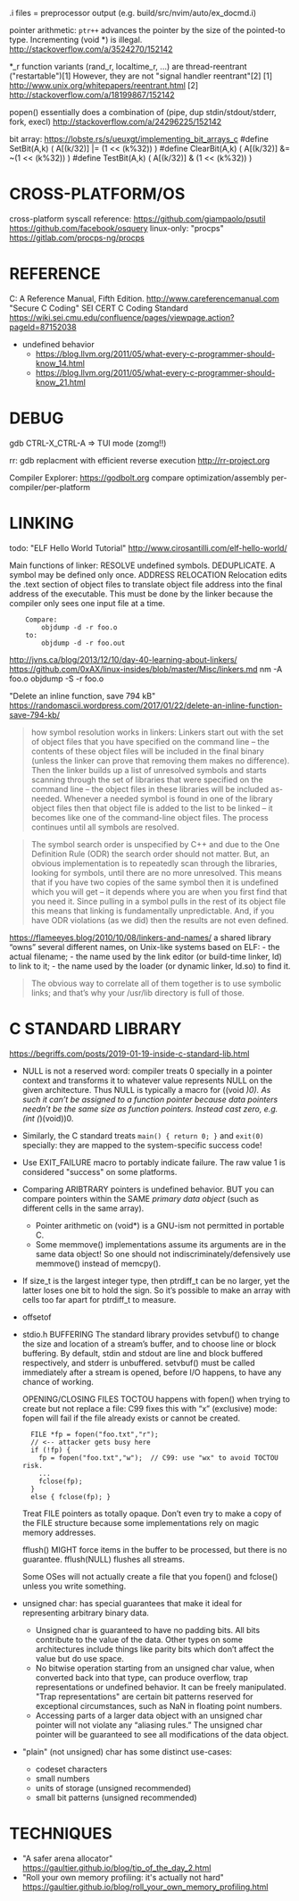 .i files = preprocessor output (e.g. build/src/nvim/auto/ex_docmd.i)

pointer arithmetic:
    `ptr++` advances the pointer by the size of the pointed-to type.
    Incrementing (void *) is illegal. http://stackoverflow.com/a/3524270/152142

*_r function variants (rand_r, localtime_r, ...) are thread-reentrant ("restartable")[1]
    However, they are not "signal handler reentrant"[2]
    [1] http://www.unix.org/whitepapers/reentrant.html
    [2] http://stackoverflow.com/a/18199867/152142

popen() essentially does a combination of (pipe, dup stdin/stdout/stderr, fork, execl)
http://stackoverflow.com/a/24296225/152142

bit array:  https://lobste.rs/s/ueuxgt/implementing_bit_arrays_c
    #define SetBit(A,k)     ( A[(k/32)] |= (1 << (k%32)) )
    #define ClearBit(A,k)   ( A[(k/32)] &= ~(1 << (k%32)) )
    #define TestBit(A,k)    ( A[(k/32)] & (1 << (k%32)) )

CROSS-PLATFORM/OS
================================================================================
cross-platform syscall reference:
    https://github.com/giampaolo/psutil
    https://github.com/facebook/osquery
linux-only:
    "procps" https://gitlab.com/procps-ng/procps

REFERENCE
================================================================================
C: A Reference Manual, Fifth Edition. http://www.careferencemanual.com
"Secure C Coding" SEI CERT C Coding Standard https://wiki.sei.cmu.edu/confluence/pages/viewpage.action?pageId=87152038

- undefined behavior
    - https://blog.llvm.org/2011/05/what-every-c-programmer-should-know_14.html
    - https://blog.llvm.org/2011/05/what-every-c-programmer-should-know_21.html

DEBUG
================================================================================
gdb
    CTRL-X_CTRL-A => TUI mode (zomg!!)

rr: gdb replacment with efficient reverse execution http://rr-project.org

Compiler Explorer: https://godbolt.org
    compare optimization/assembly per-compiler/per-platform

LINKING
================================================================================
todo:
  "ELF Hello World Tutorial" http://www.cirosantilli.com/elf-hello-world/

Main functions of linker:
    RESOLVE undefined symbols.
    DEDUPLICATE. A symbol may be defined only once.
    ADDRESS RELOCATION
        Relocation edits the .text section of object files to translate object
        file address into the final address of the executable. This must be done
        by the linker because the compiler only sees one input file at a time.

        Compare:
            objdump -d -r foo.o
        to:
            objdump -d -r foo.out

http://jvns.ca/blog/2013/12/10/day-40-learning-about-linkers/
https://github.com/0xAX/linux-insides/blob/master/Misc/linkers.md
    nm -A foo.o
    objdump -S -r foo.o

"Delete an inline function, save 794 kB"
https://randomascii.wordpress.com/2017/01/22/delete-an-inline-function-save-794-kb/

  > how symbol resolution works in linkers: Linkers start out with the set of
  > object files that you have specified on the command line – the contents of
  > these object files will be included in the final binary (unless the linker
  > can prove that removing them makes no difference). Then the linker builds up
  > a list of unresolved symbols and starts scanning through the set of
  > libraries that were specified on the command line – the object files in
  > these libraries will be included as-needed. Whenever a needed symbol is
  > found in one of the library object files then that object file is added to
  > the list to be linked – it becomes like one of the command-line object
  > files. The process continues until all symbols are resolved.

  > The symbol search order is unspecified by C++ and due to the One Definition
  > Rule (ODR) the search order should not matter. But, an obvious
  > implementation is to repeatedly scan through the libraries, looking for
  > symbols, until there are no more unresolved. This means that if you have two
  > copies of the same symbol then it is undefined which you will get – it
  > depends where you are when you first find that you need it. Since pulling in
  > a symbol pulls in the rest of its object file this means that linking is
  > fundamentally unpredictable. And, if you have ODR violations (as we did)
  > then the results are not even defined.

https://flameeyes.blog/2010/10/08/linkers-and-names/
  a shared library “owns” several different names, on Unix-like systems based on ELF:
    - the actual filename;
    - the name used by the link editor (or build-time linker, ld) to link to it;
    - the name used by the loader (or dynamic linker, ld.so) to find it.
  > The obvious way to correlate all of them together is to use symbolic links; and that’s why your /usr/lib directory is full of those.

C STANDARD LIBRARY
================================================================================

https://begriffs.com/posts/2019-01-19-inside-c-standard-lib.html

  - NULL is not a reserved word: compiler treats 0 specially in a pointer
    context and transforms it to whatever value represents NULL on the given
    architecture. Thus NULL is typically a macro for ((void *)0). As such it
    can’t be assigned to a function pointer because data pointers needn’t be the
    same size as function pointers. Instead cast zero, e.g. (int (*)(void))0.
  - Similarly, the C standard treats `main() { return 0; }` and `exit(0)`
    specially: they are mapped to the system-specific success code!
  - Use EXIT_FAILURE macro to portably indicate failure. The raw value 1 is
    considered "success" on some platforms.

  - Comparing ARIBTRARY pointers is undefined behavior. BUT you can compare
    pointers within the SAME _primary data object_ (such as different cells in
    the same array).
    - Pointer arithmetic on (void*) is a GNU-ism not permitted in portable C.
    - Some memmove() implementations assume its arguments are in the same data
      object! So one should not indiscriminately/defensively use memmove()
      instead of memcpy().

  - If size_t is the largest integer type, then ptrdiff_t can be no larger, yet
    the latter loses one bit to hold the sign. So it’s possible to make an array
    with cells too far apart for ptrdiff_t to measure.

  - offsetof

  - stdio.h
    BUFFERING
      The standard library provides setvbuf() to change the size and location of
      a stream’s buffer, and to choose line or block buffering. By default, stdin
      and stdout are line and block buffered respectively, and stderr is unbuffered.
      setvbuf() must be called immediately after a stream is opened, before I/O
      happens, to have any chance of working.

    OPENING/CLOSING FILES
      TOCTOU happens with fopen() when trying to create but not replace a file:
      C99 fixes this with “x” (exclusive) mode: fopen will fail if the file
      already exists or cannot be created.

          FILE *fp = fopen("foo.txt","r");
          // <-- attacker gets busy here
          if (!fp) {
            fp = fopen("foo.txt","w");  // C99: use "wx" to avoid TOCTOU risk.
            ...
            fclose(fp);
          }
          else { fclose(fp); }

      Treat FILE pointers as totally opaque. Don’t even try to make
      a copy of the FILE structure because some implementations rely on magic
      memory addresses.

      fflush() MIGHT force items in the buffer to be processed, but there is no
      guarantee. fflush(NULL) flushes all streams.

      Some OSes will not actually create a file that you fopen() and fclose()
      unless you write something.

  - unsigned char: has special guarantees that make it ideal for representing
    arbitrary binary data.
    - Unsigned char is guaranteed to have no padding bits. All bits contribute
      to the value of the data. Other types on some architectures include
      things like parity bits which don’t affect the value but do use space.
    - No bitwise operation starting from an unsigned char value, when
      converted back into that type, can produce overflow, trap
      representations or undefined behavior. It can be freely manipulated.
      "Trap representations" are certain bit patterns reserved for exceptional
      circumstances, such as NaN in floating point numbers.
    - Accessing parts of a larger data object with an unsigned char pointer
      will not violate any “aliasing rules.” The unsigned char pointer will be
      guaranteed to see all modifications of the data object.
  - "plain" (not unsigned) char has some distinct use-cases:
    - codeset characters
    - small numbers
    - units of storage (unsigned recommended)
    - small bit patterns (unsigned recommended)


TECHNIQUES
================================================================================
- "A safer arena allocator" https://gaultier.github.io/blog/tip_of_the_day_2.html
- "Roll your own memory profiling: it's actually not hard" https://gaultier.github.io/blog/roll_your_own_memory_profiling.html
